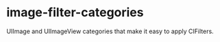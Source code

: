 image-filter-categories
=======================

UIImage and UIImageView categories that make it easy to apply CIFilters.
